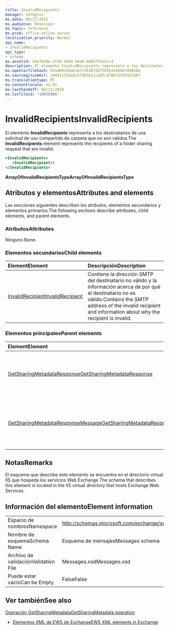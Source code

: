 ```yaml
---
title: InvalidRecipients
manager: sethgros
ms.date: 09/17/2015
ms.audience: Developer
ms.topic: reference
ms.prod: office-online-server
localization_priority: Normal
api_name:
- InvalidRecipients
api_type:
- schema
ms.assetid: e4e7b50e-2fa9-4649-94a6-6002f341ecc4
description: El elemento InvalidRecipients representa a los destinatarios de una solicitud de uso compartido de carpeta que no son válidos.
ms.openlocfilehash: 02ad8935bde347c563875bf5bfb31968b70d81b6
ms.sourcegitcommit: 34041125dc8c5f993b21cebfc4f8b72f0fd2cb6f
ms.translationtype: MT
ms.contentlocale: es-ES
ms.lasthandoff: 06/11/2018
ms.locfileid: "19835966"
---
```

# <a name="invalidrecipients"></a><span data-ttu-id="c0722-103">InvalidRecipients</span><span class="sxs-lookup"><span data-stu-id="c0722-103">InvalidRecipients</span></span>

<span data-ttu-id="c0722-104">El elemento **InvalidRecipients** representa a los destinatarios de una solicitud de uso compartido de carpeta que no son válidos.</span><span class="sxs-lookup"><span data-stu-id="c0722-104">The **InvalidRecipients** element represents the recipients of a folder sharing request that are invalid.</span></span> 
  
```XML
<InvalidRecipients>
   <InvalidRecipient/>
</InvalidRecipients>
```

 <span data-ttu-id="c0722-105">**ArrayOfInvalidRecipientsType**</span><span class="sxs-lookup"><span data-stu-id="c0722-105">**ArrayOfInvalidRecipientsType**</span></span>
## <a name="attributes-and-elements"></a><span data-ttu-id="c0722-106">Atributos y elementos</span><span class="sxs-lookup"><span data-stu-id="c0722-106">Attributes and elements</span></span>

<span data-ttu-id="c0722-107">Las secciones siguientes describen los atributos, elementos secundarios y elementos primarios.</span><span class="sxs-lookup"><span data-stu-id="c0722-107">The following sections describe attributes, child elements, and parent elements.</span></span>
  
### <a name="attributes"></a><span data-ttu-id="c0722-108">Atributos</span><span class="sxs-lookup"><span data-stu-id="c0722-108">Attributes</span></span>

<span data-ttu-id="c0722-109">Ninguno.</span><span class="sxs-lookup"><span data-stu-id="c0722-109">None.</span></span>
  
### <a name="child-elements"></a><span data-ttu-id="c0722-110">Elementos secundarios</span><span class="sxs-lookup"><span data-stu-id="c0722-110">Child elements</span></span>

|<span data-ttu-id="c0722-111">**Element**</span><span class="sxs-lookup"><span data-stu-id="c0722-111">**Element**</span></span>|<span data-ttu-id="c0722-112">**Descripción**</span><span class="sxs-lookup"><span data-stu-id="c0722-112">**Description**</span></span>|
|:-----|:-----|
|[<span data-ttu-id="c0722-113">InvalidRecipient</span><span class="sxs-lookup"><span data-stu-id="c0722-113">InvalidRecipient</span></span>](invalidrecipient.md) <br/> |<span data-ttu-id="c0722-114">Contiene la dirección SMTP del destinatario no válido y la información acerca de por qué el destinatario no es válido.</span><span class="sxs-lookup"><span data-stu-id="c0722-114">Contains the SMTP address of the invalid recipient and information about why the recipient is invalid.</span></span>  <br/> |
   
### <a name="parent-elements"></a><span data-ttu-id="c0722-115">Elementos principales</span><span class="sxs-lookup"><span data-stu-id="c0722-115">Parent elements</span></span>

|<span data-ttu-id="c0722-116">**Element**</span><span class="sxs-lookup"><span data-stu-id="c0722-116">**Element**</span></span>|<span data-ttu-id="c0722-117">**Descripción**</span><span class="sxs-lookup"><span data-stu-id="c0722-117">**Description**</span></span>|
|:-----|:-----|
|[<span data-ttu-id="c0722-118">GetSharingMetadataResponse</span><span class="sxs-lookup"><span data-stu-id="c0722-118">GetSharingMetadataResponse</span></span>](getsharingmetadataresponse.md) <br/> |<span data-ttu-id="c0722-119">Define una respuesta a una solicitud de [operación GetSharingMetadata](getsharingmetadata-operation.md) .</span><span class="sxs-lookup"><span data-stu-id="c0722-119">Defines a response to a [GetSharingMetadata operation](getsharingmetadata-operation.md) request.</span></span>  <br/> |
|[<span data-ttu-id="c0722-120">GetSharingMetadataResponseMessage</span><span class="sxs-lookup"><span data-stu-id="c0722-120">GetSharingMetadataResponseMessage</span></span>](getsharingmetadataresponsemessage.md) <br/> |<span data-ttu-id="c0722-121">Contiene el estado y el resultado de una única solicitud de [operación GetSharingMetadata](getsharingmetadata-operation.md) .</span><span class="sxs-lookup"><span data-stu-id="c0722-121">Contains the status and result of a single [GetSharingMetadata operation](getsharingmetadata-operation.md) request.</span></span>  <br/> |
   
## <a name="remarks"></a><span data-ttu-id="c0722-122">Notas</span><span class="sxs-lookup"><span data-stu-id="c0722-122">Remarks</span></span>

<span data-ttu-id="c0722-123">El esquema que describe este elemento se encuentra en el directorio virtual IIS que hospeda los servicios Web Exchange.</span><span class="sxs-lookup"><span data-stu-id="c0722-123">The schema that describes this element is located in the IIS virtual directory that hosts Exchange Web Services.</span></span>
  
## <a name="element-information"></a><span data-ttu-id="c0722-124">Información del elemento</span><span class="sxs-lookup"><span data-stu-id="c0722-124">Element information</span></span>

|||
|:-----|:-----|
|<span data-ttu-id="c0722-125">Espacio de nombres</span><span class="sxs-lookup"><span data-stu-id="c0722-125">Namespace</span></span>  <br/> |http://schemas.microsoft.com/exchange/services/2006/messages  <br/> |
|<span data-ttu-id="c0722-126">Nombre de esquema</span><span class="sxs-lookup"><span data-stu-id="c0722-126">Schema Name</span></span>  <br/> |<span data-ttu-id="c0722-127">Esquema de mensajes</span><span class="sxs-lookup"><span data-stu-id="c0722-127">Messages schema</span></span>  <br/> |
|<span data-ttu-id="c0722-128">Archivo de validación</span><span class="sxs-lookup"><span data-stu-id="c0722-128">Validation File</span></span>  <br/> |<span data-ttu-id="c0722-129">Messages.xsd</span><span class="sxs-lookup"><span data-stu-id="c0722-129">Messages.xsd</span></span>  <br/> |
|<span data-ttu-id="c0722-130">Puede estar vacío</span><span class="sxs-lookup"><span data-stu-id="c0722-130">Can be Empty</span></span>  <br/> |<span data-ttu-id="c0722-131">False</span><span class="sxs-lookup"><span data-stu-id="c0722-131">False</span></span>  <br/> |
   
## <a name="see-also"></a><span data-ttu-id="c0722-132">Ver también</span><span class="sxs-lookup"><span data-stu-id="c0722-132">See also</span></span>



[<span data-ttu-id="c0722-133">Operación GetSharingMetadata</span><span class="sxs-lookup"><span data-stu-id="c0722-133">GetSharingMetadata operation</span></span>](getsharingmetadata-operation.md)


- [<span data-ttu-id="c0722-134">Elementos XML de EWS de Exchange</span><span class="sxs-lookup"><span data-stu-id="c0722-134">EWS XML elements in Exchange</span></span>](ews-xml-elements-in-exchange.md)


